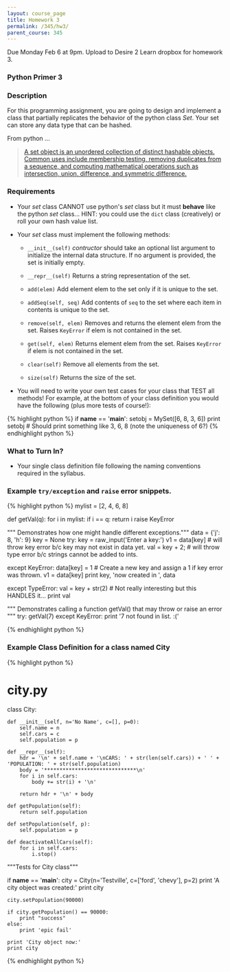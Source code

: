 ```yaml
---
layout: course_page
title: Homework 3
permalink: /345/hw3/
parent_course: 345
---
```


Due Monday Feb 6 at 9pm. Upload to Desire 2 Learn dropbox for homework 3.

### Python Primer 3


### Description
For this programming assignment, you are going to design and implement a class that partially replicates the behavior of the python class *Set*. Your set can store any data type that can be hashed.

From python ...

>[A set object is an unordered collection of distinct hashable objects. Common uses include membership testing, removing duplicates from a sequence, and computing mathematical operations such as intersection, union, difference, and symmetric difference.](https://docs.python.org/2/library/stdtypes.html#set-types-set-frozenset)


### Requirements
- Your *set* class CANNOT use python's *set* class but it must **behave** like the python *set* class... HINT: you could use the ```dict``` class (creatively) or roll your own hash value list.

- Your *set* class must implement the following methods:
	- ```__init__(self)``` *contructor* should take an optional list argument to initialize the internal data structure. If no argument is provided, the set is initially empty.
	
	- ```__repr__(self)``` Returns a string representation of the set.
	
	- ```add(elem)``` Add element elem to the set only if it is unique to the set.

	- ```addSeq(self, seq)``` Add contents of ```seq``` to the set where each item in contents is unique to the set.

	- ```remove(self, elem)``` Removes and returns the element elem from the set. Raises ```KeyError``` if elem is not contained in the set.

	- ```get(self, elem)``` Returns element elem from the set. Raises ```KeyError``` if elem is not contained in the set.

	- ```clear(self)``` Remove all elements from the set.
	
	- ```size(self)``` Returns the size of the set.
	

- You will need to write your own test cases for your class that TEST all methods! For example, at the bottom of your class definition you would have the following (plus more tests of course!):

{% highlight python %}
if __name__ == '__main__':
	setobj = MySet([6, 8, 3, 6])
	print setobj
	# Should print something like 3, 6, 8 (note the uniqueness of 6?)
{% endhighlight python %}

### What to Turn In?
- Your single class definition file following the naming conventions required in the syllabus.

### Example ```try/exception``` and ```raise``` error snippets.

{% highlight python %}
mylist = [2, 4, 6, 8]

def getVal(q):
	for i in mylist:
		if i == q:
			return i
	raise KeyError


""" Demonstrates how one might handle different exceptions."""
data = {'j': 8, 'h': 9}
key = None
try: 
	key = raw_input('Enter a key:')
	v1 = data[key] # will throw key error b/c key may not exist in data yet.
	val = key + 2; # will throw type error b/c strings cannot be added to ints.

except KeyError:
	data[key] = 1 # Create a new key and assign a 1 if key error was thrown.
	v1 = data[key]
	print key, 'now created in ', data
	
except TypeError:
	val = key + str(2)  # Not really interesting but this HANDLES it...
	print val



""" Demonstrates calling a function getVal() that may throw or raise an error """
try:
	getVal(7)
except KeyError:
	print '7 not found in list. :('

{% endhighlight python %}

### Example Class Definition for a class named City

{% highlight python %}

# city.py

class City:

    def __init__(self, n='No Name', c=[], p=0):
        self.name = n
        self.cars = c
        self.population = p

    def __repr__(self):
        hdr = '\n' + self.name + '\nCARS: ' + str(len(self.cars)) + ' ' + 'POPULATION: ' + str(self.population)
        body = '******************************\n'
        for i in self.cars:
            body += str(i) + '\n'
        
        return hdr + '\n' + body

    def getPopulation(self):
        return self.population

    def setPopulation(self, p):
        self.population = p

    def deactivateAllCars(self):
        for i in self.cars:
            i.stop()


"""Tests for City class"""

if __name__ == '__main__':
    city = City(n='Testville', c=['ford', 'chevy'], p=2)
    print 'A city object was created:'
    print city

    city.setPopulation(90000)
    
    if city.getPopulation() == 90000:
        print "success"
    else:
        print 'epic fail'

    print 'City object now:'
    print city

{% endhighlight python %}


